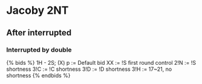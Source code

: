 # Jacoby 2NT
## After interrupted
### Interrupted by double
{% bids %}
1H - 2S; (X)
p   := Default bid
XX  := !S first round control
2!N := !S shortness
3!C := !C shortness
3!D := !D shortness
3!H := 17~21, no shortness
{% endbids %}
